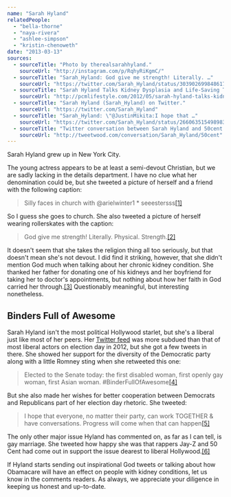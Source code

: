 ```yaml
---
name: "Sarah Hyland"
relatedPeople:
  - "bella-thorne"
  - "naya-rivera"
  - "ashlee-simpson"
  - "kristin-chenoweth"
date: "2013-03-13"
sources:
  - sourceTitle: "Photo by therealsarahhyland."
    sourceUrl: "http://instagram.com/p/RqhyRiKgmC/"
  - sourceTitle: "Sarah_Hyland: God give me strength! Literally. …"
    sourceUrl: "https://twitter.com/Sarah_Hyland/status/303902699848617984"
  - sourceTitle: "Sarah Hyland Talks Kidney Dysplasia and Life-Saving Transplant."
    sourceUrl: "http://pcmlifestyle.com/2012/05/sarah-hyland-talks-kidney-dysplasia-and-life-saving-transplant/"
  - sourceTitle: "Sarah Hyland (Sarah_Hyland) on Twitter."
    sourceUrl: "https://twitter.com/Sarah_Hyland"
  - sourceTitle: "Sarah_Hyland: \"@JustinMikita:I hope that …"
    sourceUrl: "https://twitter.com/Sarah_Hyland/status/266063515498983424"
  - sourceTitle: "Twitter conversation between Sarah Hyland and 50cent."
    sourceUrl: "http://tweetwood.com/conversation/Sarah_Hyland/50cent"
---
```


Sarah Hyland grew up in New York City.

The young actress appears to be at least a semi-devout Christian, but we are sadly lacking in the details department. I have no clue what her denomination could be, but she tweeted a picture of herself and a friend with the following caption:

>Silly faces in church with @arielwinter1 * seeestersss<a class="source-citation" href="#http://instagram.com/p/RqhyRiKgmC/" title="Photo by therealsarahhyland.">[1]</a>

So I guess she goes to church. She also tweeted a picture of herself wearing rollerskates with the caption:

>God give me strength! Literally. Physical. Strength.<a class="source-citation" href="#https://twitter.com/Sarah_Hyland/status/303902699848617984" title="Sarah_Hyland: God give me strength! Literally. …">[2]</a>

It doesn't seem that she takes the religion thing all too seriously, but that doesn't mean she's not devout. I did find it striking, however, that she didn't mention God much when talking about her chronic kidney condition. She thanked her father for donating one of his kidneys and her boyfriend for taking her to doctor's appointments, but nothing about how her faith in God carried her through.<a class="source-citation" href="#http://pcmlifestyle.com/2012/05/sarah-hyland-talks-kidney-dysplasia-and-life-saving-transplant/" title="Sarah Hyland Talks Kidney Dysplasia and Life-Saving Transplant.">[3]</a> Questionably meaningful, but interesting nonetheless.


## Binders Full of Awesome

Sarah Hyland isn't the most political Hollywood starlet, but she's a liberal just like most of her peers. Her [Twitter feed](https://twitter.com/Sarah_Hyland) was more subdued than that of most liberal actors on election day in 2012, but she got a few tweets in there. She showed her support for the diversity of the Democratic party along with a little Romney sting when she retweeted this one:

>Elected to the Senate today: the first disabled woman, first openly gay woman, first Asian woman. #BinderFullOfAwesome<a class="source-citation" href="#https://twitter.com/Sarah_Hyland" title="Sarah Hyland (Sarah_Hyland) on Twitter.">[4]</a>

But she also made her wishes for better cooperation between Democrats and Republicans part of her election day rhetoric. She tweeted:

>I hope that everyone, no matter their party, can work TOGETHER & have conversations. Progress will come when that can happen<a class="source-citation" href="#https://twitter.com/Sarah_Hyland/status/266063515498983424" title="Sarah_Hyland: &quot;@JustinMikita:I hope that …">[5]</a>

The only other major issue Hyland has commented on, as far as I can tell, is gay marriage. She tweeted how happy she was that rappers Jay-Z and 50 Cent had come out in support the issue dearest to liberal Hollywood.<a class="source-citation" href="#http://tweetwood.com/conversation/Sarah_Hyland/50cent" title="Twitter conversation between Sarah Hyland and 50cent.">[6]</a>

If Hyland starts sending out inspirational God tweets or talking about how Obamacare will have an effect on people with kidney conditions, let us know in the comments readers. As always, we appreciate your diligence in keeping us honest and up-to-date.